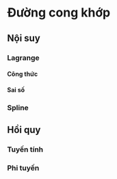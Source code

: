 # Đường cong khớp
## Nội suy
### Lagrange
#### Công thức
#### Sai số
### Spline
## Hồi quy
### Tuyến tính
### Phi tuyến